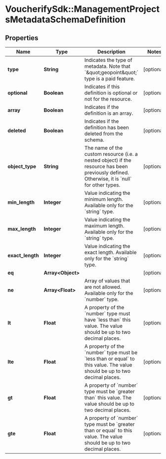 # VoucherifySdk::ManagementProjectsMetadataSchemaDefinition

## Properties

| Name | Type | Description | Notes |
| ---- | ---- | ----------- | ----- |
| **type** | **String** | Indicates the type of metadata. Note that &#x60;\&quot;geopoint\&quot;&#x60; type is a paid feature. | [optional] |
| **optional** | **Boolean** | Indicates if this definition is optional or not for the resource. | [optional] |
| **array** | **Boolean** | Indicates if the definition is an array. | [optional] |
| **deleted** | **Boolean** | Indicates if the definition has been deleted from the schema. | [optional] |
| **object_type** | **String** | The name of the custom resource (i.e. a nested object) if the resource has been previously defined. Otherwise, it is &#x60;null&#x60; for other types. | [optional] |
| **min_length** | **Integer** | Value indicating the minimum length. Available only for the &#x60;string&#x60; type. | [optional] |
| **max_length** | **Integer** | Value indicating the maximum length. Available only for the &#x60;string&#x60; type. | [optional] |
| **exact_length** | **Integer** | Value indicating the exact length. Available only for the &#x60;string&#x60; type. | [optional] |
| **eq** | **Array&lt;Object&gt;** |  | [optional] |
| **ne** | **Array&lt;Float&gt;** | Array of values that are not allowed. Available only for the &#x60;number&#x60; type. | [optional] |
| **lt** | **Float** | A property of the &#x60;number&#x60; type must have &#x60;less than&#x60; this value. The value should be up to two decimal places. | [optional] |
| **lte** | **Float** | A property of the &#x60;number&#x60; type must be &#x60;less than or equal&#x60; to this value. The value should be up to two decimal places. | [optional] |
| **gt** | **Float** | A property of &#x60;number&#x60; type must be &#x60;greater than&#x60; this value. The value should be up to two decimal places. | [optional] |
| **gte** | **Float** | A property of &#x60;number&#x60; type must be &#x60;greater than or equal&#x60; to this value. The value should be up to two decimal places. | [optional] |

